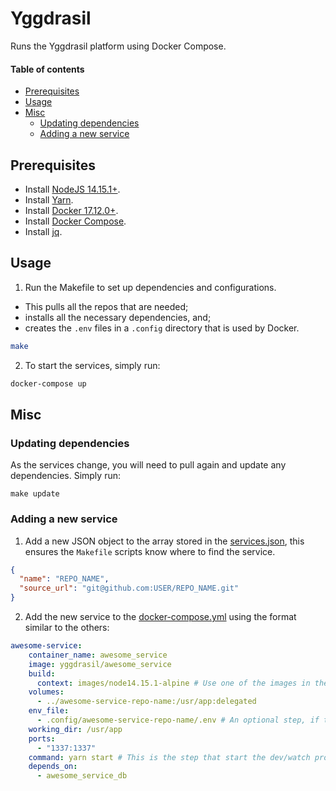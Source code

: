 # Yggdrasil

Runs the Yggdrasil platform using Docker Compose.

#### Table of contents

- [Prerequisites](#prerequisites)
- [Usage](#usage)
- [Misc](#misc)
  - [Updating dependencies](#updating-dependencies)
  - [Adding a new service](#adding-a-new-service)

## Prerequisites

* Install [NodeJS 14.15.1+](https://nodejs.org/en/download/).
* Install [Yarn](https://yarnpkg.com/).
* Install [Docker 17.12.0+](https://docs.docker.com/install/).
* Install [Docker Compose](https://docs.docker.com/compose/install/).
* Install [jq](https://stedolan.github.io/jq/download/).

## Usage

1. Run the Makefile to set up dependencies and configurations.
* This pulls all the repos that are needed;
* installs all the necessary dependencies, and;
* creates the `.env` files in a `.config` directory that is used by Docker.
```bash
make
```

2. To start the services, simply run:
```bash
docker-compose up
```

## Misc

### Updating dependencies

As the services change, you will need to pull again and update any dependencies. Simply run:

```shell script
make update
```

### Adding a new service

1. Add a new JSON object to the array stored in the [services.json](./services.json), this ensures the `Makefile` scripts know where to find the service.

```json
{
  "name": "REPO_NAME",
  "source_url": "git@github.com:USER/REPO_NAME.git"
}
```

2. Add the new service to the [docker-compose.yml](./docker-compose.yml) using the format similar to the others:
```yaml
awesome-service:
    container_name: awesome_service
    image: yggdrasil/awesome_service
    build:
      context: images/node14.15.1-alpine # Use one of the images in the ./images directory, or roll your own!
    volumes:
      - ../awesome-service-repo-name:/usr/app:delegated
    env_file:
      - .config/awesome-service-repo-name/.env # An optional step, if the env file is needed.
    working_dir: /usr/app
    ports:
      - "1337:1337"
    command: yarn start # This is the step that start the dev/watch process.
    depends_on:
      - awesome_service_db
```
